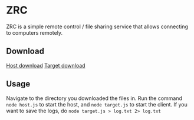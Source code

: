 # ZRC

ZRC is a simple remote control / file sharing service that allows connecting to computers remotely.

## Download

[Host download](https://raw.githubusercontent.com/marcthird128/zrc/refs/heads/main/release/host.js) [Target download](https://raw.githubusercontent.com/marcthird128/zrc/refs/heads/main/release/target.js)

## Usage

Navigate to the directory you downloaded the files in. Run the command `node host.js` to start the host, and `node target.js` to start the client. If you want to save the logs, do `node target.js > log.txt 2> log.txt`